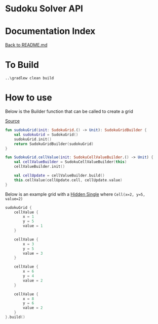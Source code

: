 # Sudoku Solver API

# Documentation Index
[Back to README.md](../README.md)

# To Build
```shell
..\gradlew clean build 
```

# How to use

Below is the Builder function that can be called to create a grid

[Source](./src/main/kotlin/org/ash/french/killer/sudoku/builders/SudokuBuilders.kt)
```kotlin
fun sudokuGrid(init: SudokuGrid.() -> Unit): SudokuGridBuilder {
    val sudokuGrid = SudokuGrid()
    sudokuGrid.init()
    return SudokuGridBuilder(sudokuGrid)
}

fun SudokuGrid.cellValue(init: SudokuCellValueBuilder.() -> Unit) {
    val cellValueBuilder = SudokuCellValueBuilder(this)
    cellValueBuilder.init()

    val cellUpdate = cellValueBuilder.build()
    this.cellValue(cellUpdate.cell, cellUpdate.value)
}
```

Below is an example grid with a [Hidden Single](../docs/Solving_Techniques.md#hidden-single1) where `Cell(x=2, y=5, value=2)`
```kotlin
sudokuGrid {
    cellValue {
        x = 1
        y = 5
        value = 1
    }

    cellValue {
        x = 3
        y = 5
        value = 3
    }

    cellValue {
        x = 6
        y = 4
        value = 2
    }

    cellValue {
        x = 8
        y = 6
        value = 2
    }
}.build()
```